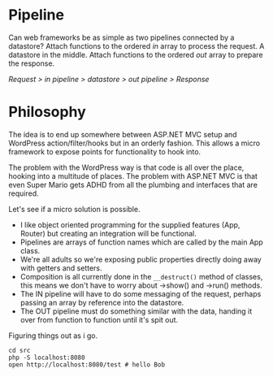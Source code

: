 # Pipeline

Can web frameworks be as simple as two pipelines connected by a datastore?
Attach functions to the ordered *in* array to process the request.
A datastore in the middle.
Attach functions to the ordered *out* array to prepare the response.

_Request > in pipeline > datastore > out pipeline > Response_

# Philosophy

The idea is to end up somewhere between ASP.NET MVC setup and WordPress action/filter/hooks but in an orderly fashion. This allows a micro framework to expose points for functionality to hook into.

The problem with the WordPress way is that code is all over the place, hooking into a multitude of places. The problem with ASP.NET MVC is that even Super Mario gets ADHD from all the plumbing and interfaces that are required.

Let's see if a micro solution is possible.

* I like object oriented programming for the supplied features (App, Router) but creating an integration will be functional.
* Pipelines are arrays of function names which are called by the main App class.
* We're all adults so we're  exposing public properties directly doing away with getters and setters.
* Composition is all currently done  in the `__destruct()` method of classes, this means we don't have to worry about ->show() and ->run() methods.
* The IN pipeline will have to do some messaging of the request, perhaps passing an array by reference into the datastore.
* The OUT pipeline must do something similar with the data, handing it over from function to function until it's spit out.

Figuring things out as i go.


```
cd src
php -S localhost:8080
open http://localhost:8080/test # hello Bob
```
